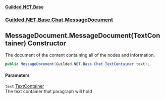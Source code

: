 
#### [Guilded.NET.Base](index 'index')
### [Guilded.NET.Base.Chat](index#Guilded_NET_Base_Chat 'Guilded.NET.Base.Chat').[MessageDocument](MessageDocument 'Guilded.NET.Base.Chat.MessageDocument')
## MessageDocument.MessageDocument(TextContainer) Constructor
The document of the content containing all of the nodes and information.  
```csharp
public MessageDocument(Guilded.NET.Base.Chat.TextContainer text);
```

#### Parameters
<a name='Guilded_NET_Base_Chat_MessageDocument_MessageDocument(Guilded_NET_Base_Chat_TextContainer)_text'></a>
`text` [TextContainer](TextContainer 'Guilded.NET.Base.Chat.TextContainer')  
The text container that paragraph will hold
  
